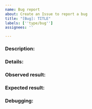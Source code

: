 ```yaml
---
name: Bug report
about: Create an Issue to report a bug
title: "[Bug]: TITLE"
labels: [''type/bug'']
assignees: ''

---
```


<!-- Make sure we don't have an existing Issue that reports the bug you are seeing (both open and closed). 
If you do find an existing Issue, re-open or add a comment to that Issue instead of creating a new one. -->

### Description:
<!-- Briefly describe the bug you are facing.-->



### Details:
<!-- Provide relevant information re: your setup (Copilot version, OS/Arch, type of manifest or pipeline, AWS region, etc. -->



### Observed result:
<!-- Please provide command output with `--debug` flag set. -->



### Expected result:
<!-- Describe what you expected. -->



### Debugging:
<!-- Describe the steps you have taken to debug this issue. What docs have you looked at? What else have you tried? -->

